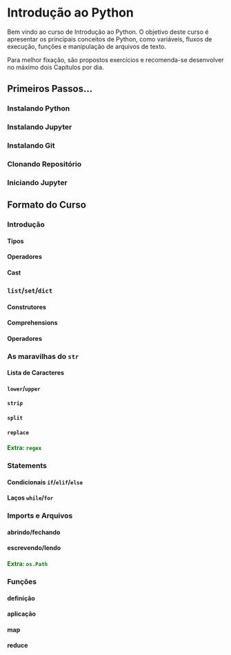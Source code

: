 # Introdução ao Python

Bem vindo ao curso de Introdução ao Python. O objetivo deste curso é apresentar os principais conceitos de Python, como variáveis, fluxos de execução, funções e manipulação de arquivos de texto.

Para melhor fixação, são propostos exercícios e recomenda-se desenvolver no máximo dois Capítulos por dia.

## Primeiros Passos...
### Instalando Python
### Instalando Jupyter
### Instalando Git
### Clonando Repositório
### Iniciando Jupyter

## Formato do Curso

### Introdução
#### Tipos
#### Operadores
#### Cast

### `list`/`set`/`dict`
#### Construtores
#### Comprehensions
#### Operadores

### As maravilhas do `str`
#### Lista de Caracteres
#### `lower`/`upper`
#### `strip`
#### `split`
#### `replace`
#### <span style="color:green">Extra: `regex`</span>

### Statements
#### Condicionais `if`/`elif`/`else`
#### Laços `while`/`for`


### Imports e Arquivos
#### abrindo/fechando
#### escrevendo/lendo
#### <span style="color:green">Extra: `os.Path`</span>


### Funções
#### definição
#### aplicação
#### map
#### reduce